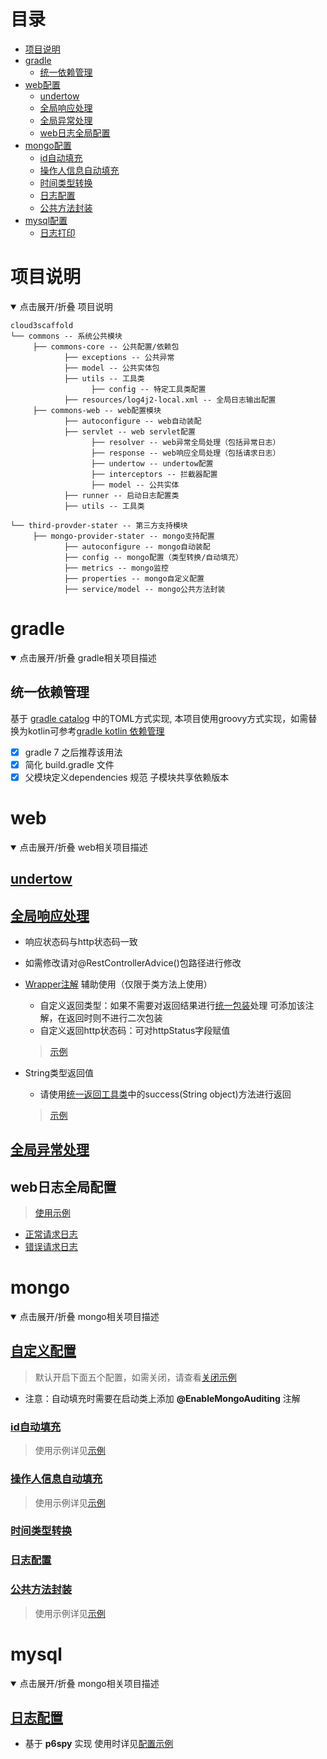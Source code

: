 # 目录

- [项目说明](#项目说明)
- [gradle](#gradle)
    - [统一依赖管理](#统一依赖管理)
- [web配置](#web)
    - [undertow](#undertow)
    - [全局响应处理](#全局响应处理)
    - [全局异常处理](#全局异常处理)
    - [web日志全局配置](#web日志全局配置)
- [mongo配置](#mongo)
    - [id自动填充](#id自动填充)
    - [操作人信息自动填充](#操作人信息自动填充)
    - [时间类型转换](#时间类型转换)
    - [日志配置](#日志配置)
    - [公共方法封装](#公共方法封装)
- [mysql配置](#mysql)
    - [日志打印](#日志配置)

# 项目说明

<details open>
<summary> 点击展开/折叠 项目说明 </summary>

```
cloud3scaffold
└── commons -- 系统公共模块
     ├── commons-core -- 公共配置/依赖包
            ├── exceptions -- 公共异常
            ├── model -- 公共实体包
            ├── utils -- 工具类
                  ├── config -- 特定工具类配置
            ├── resources/log4j2-local.xml -- 全局日志输出配置
     ├── commons-web -- web配置模块
            ├── autoconfigure -- web自动装配
            ├── servlet -- web servlet配置
                  ├── resolver -- web异常全局处理（包括异常日志）
                  ├── response -- web响应全局处理（包括请求日志）
                  ├── undertow -- undertow配置 
                  ├── interceptors -- 拦截器配置 
                  ├── model -- 公共实体
            ├── runner -- 启动日志配置类
            ├── utils -- 工具类 

└── third-provder-stater -- 第三方支持模块
     ├── mongo-provider-stater -- mongo支持配置
            ├── autoconfigure -- mongo自动装配
            ├── config -- mongo配置（类型转换/自动填充）
            ├── metrics -- mongo监控
            ├── properties -- mongo自定义配置
            ├── service/model -- mongo公共方法封装
```

</details>

# gradle

<details open>
<summary> 点击展开/折叠 gradle相关项目描述 </summary>

## 统一依赖管理

基于 [gradle catalog](https://docs.gradle.org/current/userguide/platforms.html) 中的TOML方式实现,
本项目使用groovy方式实现，如需替换为kotlin可参考[gradle kotlin 依赖管理](https://blog.csdn.net/qq_36279799/article/details/131983818)

- [x] gradle 7 之后推荐该用法
- [x] 简化 build.gradle 文件
- [x] 父模块定义dependencies 规范 子模块共享依赖版本

</details>

# web

<details open>
<summary> 点击展开/折叠 web相关项目描述 </summary>

## [undertow](./commons/commons-web/src/main/java/com/example/commons/web/servlet/undertow/UndertowServerFactoryCustomizer.java)

## [全局响应处理](./commons/commons-web/src/main/java/com/example/commons/web/servlet/response/CommonsControllerAdvice.java)

- 响应状态码与http状态码一致
- 如需修改请对@RestControllerAdvice()包路径进行修改
- [Wrapper注解](./commons/commons-web/src/main/java/com/example/commons/web/servlet/response/Wrapper.java)
  辅助使用（仅限于类方法上使用）
    - 自定义返回类型：如果不需要对返回结果进行[统一包装](./commons/commons-core/src/main/java/com/example/commons/core/model/Responses.java)处理
      可添加该注解，在返回时则不进行二次包装
    - 自定义返回http状态码：可对httpStatus字段赋值
  > [示例](./sample/response/RESPONSE.md)

- String类型返回值
    - 请使用[统一返回工具类](./commons/commons-web/src/main/java/com/example/commons/web/utils/ResponseUtils.java)中的success(String
      object)方法进行返回
  > [示例](./sample/response/RESPONSE.md)

## [全局异常处理](./commons/commons-web/src/main/java/com/example/commons/web/servlet/resolver/ServerHandlerExceptionResolver.java)

## web日志全局配置

> [使用示例](./sample/log/LOG.md)

- [正常请求日志](./commons/commons-web/src/main/java/com/example/commons/web/servlet/response/CommonsControllerAdvice.java)
- [错误请求日志](./commons/commons-web/src/main/java/com/example/commons/web/servlet/resolver/GlobalExceptionHandler.java)

</details>

# mongo

<details open>
<summary> 点击展开/折叠 mongo相关项目描述 </summary>

## [自定义配置](./third-provider-stater/mongo-provider-stater/src/main/java/com/example/mongo/provider/stater/properties/MongoConfigProperties.java)

> 默认开启下面五个配置，如需关闭，请查看[关闭示例](./sample/mongo/PRO.md)

- 注意：自动填充时需要在启动类上添加 **@EnableMongoAuditing** 注解

### [id自动填充](./third-provider-stater/mongo-provider-stater/src/main/java/com/example/mongo/provider/stater/config/MongoCompositeKeyFillCallback.java)

> 使用示例详见[示例](./sample/mongo/AUTO.md)

### [操作人信息自动填充](./third-provider-stater/mongo-provider-stater/src/main/java/com/example/mongo/provider/stater/config/MongoOperatorAuditorAware.java)

> 使用示例详见[示例](./sample/mongo/AUTO.md)

### [时间类型转换](./third-provider-stater/mongo-provider-stater/src/main/java/com/example/mongo/provider/stater/config/DateToMongoDateConvert.java)

### [日志配置](./third-provider-stater/mongo-provider-stater/src/main/java/com/example/mongo/provider/stater/metrics/MongoMetricsListener.java)

### [公共方法封装](./third-provider-stater/mongo-provider-stater/src/main/java/com/example/mongo/provider/stater/service)

> 使用示例详见[示例](./sample/mongo/PUBLIC.md)

</details>

# mysql

<details open>
<summary> 点击展开/折叠 mongo相关项目描述 </summary>

## [日志配置](./third-provider-stater/mysql-provider-stater/src/main/java/com/example/mysql/provider/stater/p6spy)

- 基于 **p6spy** 实现 使用时详见[配置示例](./sample/mysql/CONFIG.md)




</details>